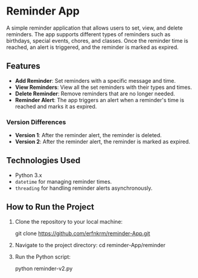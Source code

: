 # Reminder App

A simple reminder application that allows users to set, view, and delete reminders. The app supports different types of reminders such as birthdays, special events, chores, and classes. Once the reminder time is reached, an alert is triggered, and the reminder is marked as expired.

## Features

- **Add Reminder**: Set reminders with a specific message and time.
- **View Reminders**: View all the set reminders with their types and times.
- **Delete Reminder**: Remove reminders that are no longer needed.
- **Reminder Alert**: The app triggers an alert when a reminder's time is reached and marks it as expired.

### Version Differences

- **Version 1**: After the reminder alert, the reminder is deleted.
- **Version 2**: After the reminder alert, the reminder is marked as expired.


## Technologies Used

- Python 3.x
- `datetime` for managing reminder times.
- `threading` for handling reminder alerts asynchronously.

## How to Run the Project

1. Clone the repository to your local machine:

   git clone https://github.com/erfnkrm/reminder-App.git


2. Navigate to the project directory:
    cd reminder-App/reminder

3. Run the Python script:

    python reminder-v2.py

